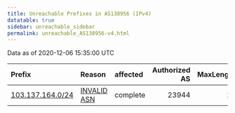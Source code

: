 ```yaml
---
title: Unreachable Prefixes in AS138956 (IPv4)
datatable: true
sidebar: unreachable_sidebar
permalink: unreachable_AS138956-v4.html
---
```


Data as of 2020-12-06 15:35:00 UTC


<div class="datatable-begin"></div>

| Prefix                                                     | Reason                                                                                                   | affected   |   Authorized AS |   MaxLength | Anchor                                       |   unreachable /24s |
|:-----------------------------------------------------------|:---------------------------------------------------------------------------------------------------------|:-----------|----------------:|------------:|:---------------------------------------------|-------------------:|
| [103.137.164.0/24](https://stat.ripe.net/103.137.164.0/24) | [INVALID ASN](https://rpki-validator.ripe.net/announcement-preview?asn=AS138956&prefix=103.137.164.0/24) | complete   |           23944 |          24 | [APNIC](unreachable_APNIC_RPKI_Root-v4.html) |                  1 |

<div class="datatable-end"></div>